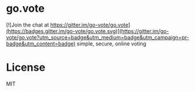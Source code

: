 # go.vote

[![Join the chat at https://gitter.im/go-vote/go.vote](https://badges.gitter.im/go-vote/go.vote.svg)](https://gitter.im/go-vote/go.vote?utm_source=badge&utm_medium=badge&utm_campaign=pr-badge&utm_content=badge)
simple, secure, online voting

# License
MIT
